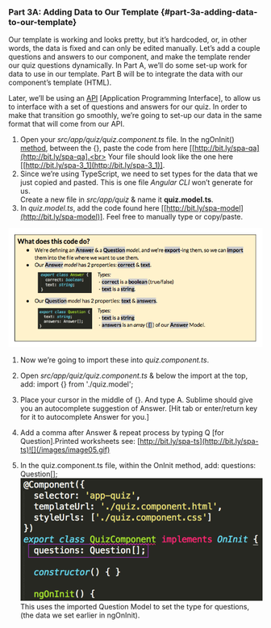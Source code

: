 ### Part 3A: Adding Data to Our Template {#part-3a-adding-data-to-our-template}

Our template is working and looks pretty, but it’s hardcoded, or, in other words, the data is fixed and can only be edited manually. Let’s add a couple questions and answers to our component, and make the template render our quiz questions dynamically. In Part A, we’ll do some set-up work for data to use in our template. Part B will be to integrate the data with our component’s template (HTML).

Later, we’ll be using an [API](https://www.google.com/url?q=http://bit.ly/CnCgloss&sa=D&ust=1479686156166000&usg=AFQjCNGJrppcfsV8r9eNOVF4hKEJwl_RIA) [Application Programming Interface], to allow us to interface with a set of  questions and answers for our quiz. In order to make that transition go smoothly, we’re going to set-up our data in the same format that will come from our API.

1.  Open your *src/app/quiz/quiz.component.ts* file. In the <span class="ref">ngOnInit()</span> [method](https://www.google.com/url?q=http://bit.ly/CnCgloss&sa=D&ust=1479686156169000&usg=AFQjCNEEl_qdefuKpEwpc-LvjU-N2qu7RQ), between the <span class="ref">{}<span>, paste the code from here [[http://bit.ly/spa-qa](http://bit.ly/spa-qa].<br> Your file should look like the one here [[http://bit.ly/spa-3_1](http://bit.ly/spa-3_1)].
2.  Since we’re using TypeScript, we need to set types for the data that we just copied and pasted. This is one file *Angular CLI* won’t generate for us. <br> Create a new file in *src/app/quiz* &amp; name it **quiz.model.ts**.
3.  In *quiz.model.ts*, add the code found here [[http://bit.ly/spa-model](http://bit.ly/spa-model)]. Feel free to manually type or copy/paste.

  ![](../images/18.png)

1.  Now we’re going to import these into *quiz.component.ts*.

  1.  Open *src/app/quiz/quiz.component.ts* &amp; below the <span class="ref">import</span> at the top, add: <span class="new">import {} from &#039;./quiz.model&#039;;</span>
  2.  Place your cursor in the middle of <span class="ref">{}</span>. And type  <span class="new">A</span>. Sublime should give you an autocomplete suggestion of <span class="ref">Answer</span>. [Hit tab or enter/return key for it to autocomplete <span class="new">Answer</span> for you.]
  3.  Add a comma after <span class="ref">Answer</span> &amp; repeat process by typing <span class="new">Q</span> [for Question].Printed worksheets see: [http://bit.ly/spa-ts](http://bit.ly/spa-ts)![](/images/image05.gif)

1.  In the quiz.component.ts file, within the <span class="ref">OnInit</span> method, add: <span class="new">questions: Question[];</span><br>![](/images/image14.png)This uses the imported <span class="ref">Question</span> Model to set the type for <span class="ref">questions</span>, (the data we set earlier in <span class="ref">ngOnInit</span>).